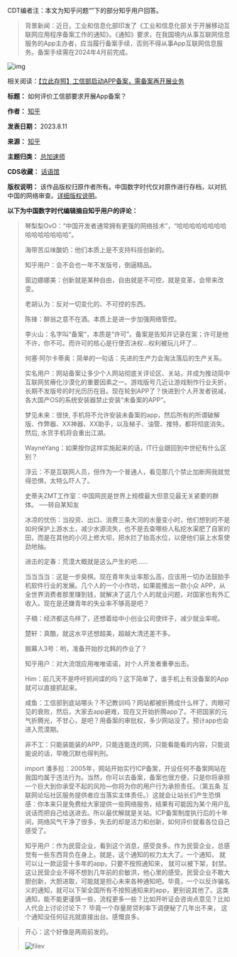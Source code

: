CDT编者注：本文为知乎问题“”下的部分知乎用户回答。



> 
> 背景新闻：近日，工业和信息化部印发了《工业和信息化部关于开展移动互联网应用程序备案工作的通知》。《通知》要求，在我国境内从事互联网信息服务的App主办者，应当履行备案手续，否则不得从事App互联网信息服务。备案手续需在2024年4月前完成。
> 
> 
> 


![img](https://chinadigitaltimes.net/chinese/files/2023/08/2fffe2fc-e9b2-492d-b812-745fa20f06d3.webp)


相关阅读：[【立此存照】工信部启动APP备案，需备案再开展业务](https://chinadigitaltimes.net/chinese/699192.html "【立此存照】工信部启动APP备案，需备案再开展业务")




**标题：** 如何评价工信部要求开展App备案？  

**作者：** [知乎](https://chinadigitaltimes.net/space/知乎)  

**发表日期：** 2023.8.11  

**来源：** [知乎](https://www.zhihu.com/question/616298690)  

**主题归类：** [总加速师](https://chinadigitaltimes.net/space/总加速师)  

**CDS收藏：** [话语馆](https://chinadigitaltimes.net/space/%E8%AF%9D%E8%AF%AD%E9%A6%86)  

**版权说明：** 该作品版权归原作者所有。中国数字时代仅对原作进行存档，以对抗中国的网络审查。[详细版权说明](https://chinadigitaltimes.net/chinese/copyright)。


**以下为中国数字时代编辑摘自知乎用户的评论：** 



> 
> 琴梨梨OvO：“中国开发者通常拥有更强的网络技术”，“哈哈哈哈哈哈哈哈哈哈哈哈哈哈哈”。
> 
> 
> 海带苦瓜味酸奶：他们本质上是不支持科技创新的。
> 
> 
> 知乎用户：会不会也一年不发版号，倒逼精品。
> 
> 
> 窗边娜娜美：创新就是某种自由，自由就是不可控，就是变革，会带来改变。
> 
> 
> 老胡认为：反对一切变化的、不可控的东西。
> 
> 
> 陈锋：醉翁之意不在酒。本质上是进一步加强网络管控。
> 
> 
> 李火山：名字叫“备案“，本质是“许可”。备案是告知并记录在案；许可是他不许，你不可。而许可的核心是行使否决权…权利被玩儿坏了…
> 
> 
> 何塞·阿尔卡蒂奥：简单的一句话：先进的生产力会淘汰落后的生产关系。
> 
> 
> 实名用户：网站备案让多少个人网站彻底关评论区、关站，并成为推动简中互联网贫瘠化沙漠化的重要因素之一。游戏版号几近让游戏制作行业夭折，长期不发版号的时光历历在目。现在轮到APP了？快进到个人开发者锐减，各大国产OS的系统安装器禁止安装“未备案的APP”。
> 
> 
> 梦见未来：很快, 手机将不允许安装未备案的app，然后所有的所谓破解版、作弊器、XX神器、XX助手，以及梯子、油管、推特，都将彻底消失。然后, 水货手机将会重出江湖。
> 
> 
> WayneYang：如果按你这样实施起来的话，IT行业跟回到中世纪有什么区别？
> 
> 
> 浮云：不是互联网人员，但作为一个普通人，看见那几个禁止加断网我就觉得恐惧，太特么吓人了。
> 
> 
> 史蒂夫ZMT工作室：中国网民是世界上规模最大但意见最无关紧要的群体。 ──转自某知友
> 
> 
> 冰凉的忧伤：当投资、出口、消费三条大河的水量变小时，他们想到的不是如何保护上游水土，减少水源流失，也不是去查哪些人私挖水渠肥了自家的田，而是在其他的小河上修大坝，把水拦了抬高水位，以便他们装上水泵使劲地抽。
> 
> 
> 进击的定春：荒漠大概就是这么产生的吧……
> 
> 
> 当当当当：这是一步臭棋。现在青年失业率那么高，应该用一切办法鼓励手机软件行业的发展。几个人的一个小作坊，如果能推出一款小众 APP，从全世界消费者那里赚到钱，就解决了这几个人的就业问题，对国家也有外汇收入。现在是还嫌青年的失业率不够高是吧？
> 
> 
> 子楠：经济都这鸟样了，还想着给中小创业公司使绊子，减少就业率呢。
> 
> 
> 楚轩：真酷，就这水平还想超美，超越大清还差不多。
> 
> 
> 掘幕人3号：哟，准备开始抄北韩的作业了？
> 
> 
> 知乎用户：对大流氓应用唯唯诺诺，对个人开发者重拳出击。
> 
> 
> Him：前几天不是呼吁抓间谍的吗？这下简单了，谁手机上有没备案的App就可以直接抓起来。
> 
> 
> 咸鱼：工信部到底站哪头？不记教训吗？网站都被折腾成什么样了，肉眼可见的衰败，然后，大家去app避难，现在又开始折腾app了。不把国家的元气折腾光，不甘心，是吧？用备案的审批权，多少网站没了。预计app也会进入荒漠期。
> 
> 
> 非不工：只能装能装的APP，只能连能连的网，只能看能看的内容，只能说能说的话，早晚沉默也得判刑。
> 
> 
> import 潘多拉：2005年，网站开始实行ICP备案，开设任何不备案网站在我国均属于违法行为。当然，你可以去备案，备案也很方便，只是你将承担一个巨大到你承受不起的风险—你将为你的用户行为承担责任。（第五条 互联网论坛社区服务提供者应当落实主体责任。）这就会让站长们产生恐惧感：你本来只是免费给大家提供一些网络服务，结果有可能因为某个用户乱说话而把自己给送进去。所以最优解就是关站。ICP备案制度执行后的十年间，网络风气干净了很多，失去的却是活力和创新，如何评价就看各位自己感受了。
> 
> 
> 知乎用户：作为民营企业，看到这个消息，感受良多。作为民营企业，总感觉有一些东西背负在身上。就是，这个通知的权力太大了。一个通知， 就可以让一款运营十多年的app，只要不按照通知来， 就可以被下架，封禁。这让民营企业不得不想到几年前的俞敏洪，他心里的感受。民营企业不敢大胆创新，大胆进取，可能就是担心未来各种通知吧。毕竟，一个以反诈骗名义的通知，就可以下架全国所有不按照通知来的app，更别说其他了。这类通知，能不能更谨慎一些，流程更多一些？比如开听证会咨询点意见？比如人代会上讨论讨论下？ 毕竟一个存量房贷利率下调便秘了几年出不来， 这个通知没任何征兆就直接出台。感慨良多。
> 
> 
> 



> 
> 开心：这个好像是两周前发的。  
> 
> ![filev](https://chinadigitaltimes.net/chinese/files/2023/08/image-1691748265364.png)
> 
> 
> 

